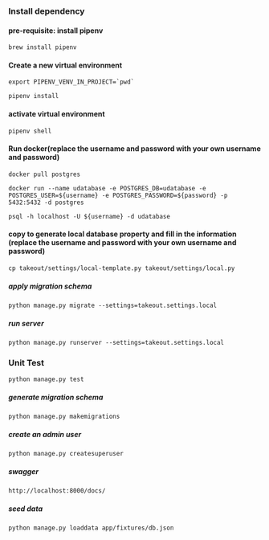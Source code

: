 ### Install dependency

#### pre-requisite: install pipenv
```
brew install pipenv
```

#### Create a new virtual environment
```
export PIPENV_VENV_IN_PROJECT=`pwd`
```

```
pipenv install
```

#### activate virtual environment
```
pipenv shell
```

#### Run docker(replace the username and password with your own username and password)
```
docker pull postgres
```
```
docker run --name udatabase -e POSTGRES_DB=udatabase -e POSTGRES_USER=${username} -e POSTGRES_PASSWORD=${password} -p 5432:5432 -d postgres
```
```
psql -h localhost -U ${username} -d udatabase
```

#### copy to generate local database property and fill in the information (replace the username and password with your own username and password)
```
cp takeout/settings/local-template.py takeout/settings/local.py
```

##### apply migration schema
```
python manage.py migrate --settings=takeout.settings.local
```

##### run server
```
python manage.py runserver --settings=takeout.settings.local
```

### Unit Test
```
python manage.py test
```



##### generate migration schema
```
python manage.py makemigrations
```
##### create an admin user
```
python manage.py createsuperuser
```
##### swagger
```
http://localhost:8000/docs/
```

##### seed data
```
python manage.py loaddata app/fixtures/db.json
